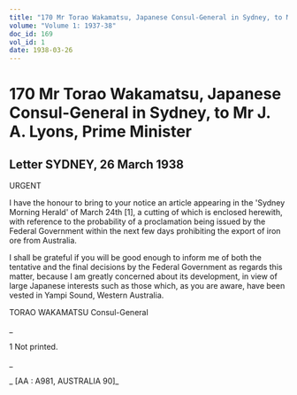 ```yaml
---
title: "170 Mr Torao Wakamatsu, Japanese Consul-General in Sydney, to Mr J. A. Lyons, Prime Minister"
volume: "Volume 1: 1937-38"
doc_id: 169
vol_id: 1
date: 1938-03-26
---
```


# 170 Mr Torao Wakamatsu, Japanese Consul-General in Sydney, to Mr J. A. Lyons, Prime Minister

## Letter SYDNEY, 26 March 1938

URGENT

I have the honour to bring to your notice an article appearing in the 'Sydney Morning Herald' of March 24th [1], a cutting of which is enclosed herewith, with reference to the probability of a proclamation being issued by the Federal Government within the next few days prohibiting the export of iron ore from Australia.

I shall be grateful if you will be good enough to inform me of both the tentative and the final decisions by the Federal Government as regards this matter, because I am greatly concerned about its development, in view of large Japanese interests such as those which, as you are aware, have been vested in Yampi Sound, Western Australia.

TORAO WAKAMATSU Consul-General

_

1 Not printed.

_

_ [AA : A981, AUSTRALIA 90]_
